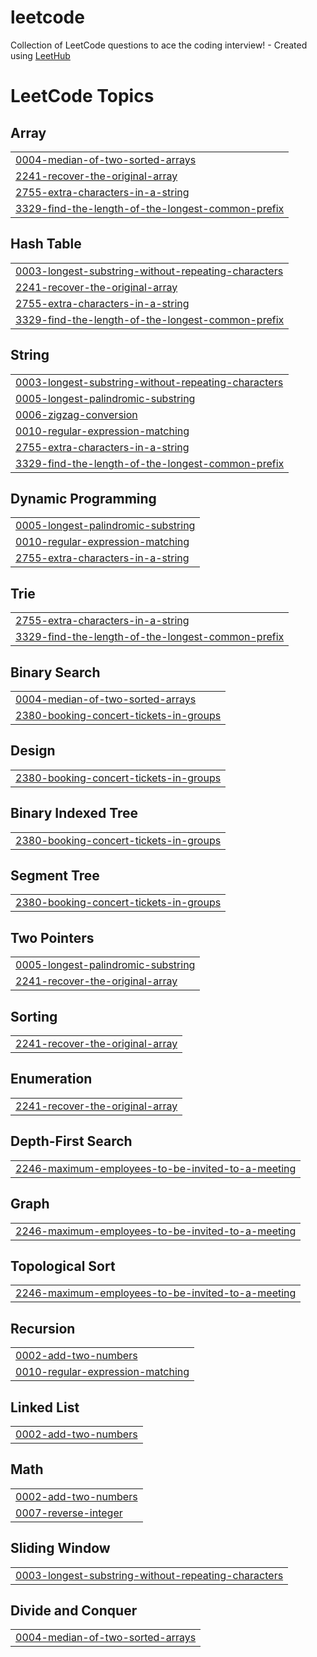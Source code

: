# leetcode
Collection of LeetCode questions to ace the coding interview! - Created using [LeetHub](https://github.com/QasimWani/LeetHub)

<!---LeetCode Topics Start-->
# LeetCode Topics
## Array
|  |
| ------- |
| [0004-median-of-two-sorted-arrays](https://github.com/nck90/leetcode/tree/master/0004-median-of-two-sorted-arrays) |
| [2241-recover-the-original-array](https://github.com/nck90/leetcode/tree/master/2241-recover-the-original-array) |
| [2755-extra-characters-in-a-string](https://github.com/nck90/leetcode/tree/master/2755-extra-characters-in-a-string) |
| [3329-find-the-length-of-the-longest-common-prefix](https://github.com/nck90/leetcode/tree/master/3329-find-the-length-of-the-longest-common-prefix) |
## Hash Table
|  |
| ------- |
| [0003-longest-substring-without-repeating-characters](https://github.com/nck90/leetcode/tree/master/0003-longest-substring-without-repeating-characters) |
| [2241-recover-the-original-array](https://github.com/nck90/leetcode/tree/master/2241-recover-the-original-array) |
| [2755-extra-characters-in-a-string](https://github.com/nck90/leetcode/tree/master/2755-extra-characters-in-a-string) |
| [3329-find-the-length-of-the-longest-common-prefix](https://github.com/nck90/leetcode/tree/master/3329-find-the-length-of-the-longest-common-prefix) |
## String
|  |
| ------- |
| [0003-longest-substring-without-repeating-characters](https://github.com/nck90/leetcode/tree/master/0003-longest-substring-without-repeating-characters) |
| [0005-longest-palindromic-substring](https://github.com/nck90/leetcode/tree/master/0005-longest-palindromic-substring) |
| [0006-zigzag-conversion](https://github.com/nck90/leetcode/tree/master/0006-zigzag-conversion) |
| [0010-regular-expression-matching](https://github.com/nck90/leetcode/tree/master/0010-regular-expression-matching) |
| [2755-extra-characters-in-a-string](https://github.com/nck90/leetcode/tree/master/2755-extra-characters-in-a-string) |
| [3329-find-the-length-of-the-longest-common-prefix](https://github.com/nck90/leetcode/tree/master/3329-find-the-length-of-the-longest-common-prefix) |
## Dynamic Programming
|  |
| ------- |
| [0005-longest-palindromic-substring](https://github.com/nck90/leetcode/tree/master/0005-longest-palindromic-substring) |
| [0010-regular-expression-matching](https://github.com/nck90/leetcode/tree/master/0010-regular-expression-matching) |
| [2755-extra-characters-in-a-string](https://github.com/nck90/leetcode/tree/master/2755-extra-characters-in-a-string) |
## Trie
|  |
| ------- |
| [2755-extra-characters-in-a-string](https://github.com/nck90/leetcode/tree/master/2755-extra-characters-in-a-string) |
| [3329-find-the-length-of-the-longest-common-prefix](https://github.com/nck90/leetcode/tree/master/3329-find-the-length-of-the-longest-common-prefix) |
## Binary Search
|  |
| ------- |
| [0004-median-of-two-sorted-arrays](https://github.com/nck90/leetcode/tree/master/0004-median-of-two-sorted-arrays) |
| [2380-booking-concert-tickets-in-groups](https://github.com/nck90/leetcode/tree/master/2380-booking-concert-tickets-in-groups) |
## Design
|  |
| ------- |
| [2380-booking-concert-tickets-in-groups](https://github.com/nck90/leetcode/tree/master/2380-booking-concert-tickets-in-groups) |
## Binary Indexed Tree
|  |
| ------- |
| [2380-booking-concert-tickets-in-groups](https://github.com/nck90/leetcode/tree/master/2380-booking-concert-tickets-in-groups) |
## Segment Tree
|  |
| ------- |
| [2380-booking-concert-tickets-in-groups](https://github.com/nck90/leetcode/tree/master/2380-booking-concert-tickets-in-groups) |
## Two Pointers
|  |
| ------- |
| [0005-longest-palindromic-substring](https://github.com/nck90/leetcode/tree/master/0005-longest-palindromic-substring) |
| [2241-recover-the-original-array](https://github.com/nck90/leetcode/tree/master/2241-recover-the-original-array) |
## Sorting
|  |
| ------- |
| [2241-recover-the-original-array](https://github.com/nck90/leetcode/tree/master/2241-recover-the-original-array) |
## Enumeration
|  |
| ------- |
| [2241-recover-the-original-array](https://github.com/nck90/leetcode/tree/master/2241-recover-the-original-array) |
## Depth-First Search
|  |
| ------- |
| [2246-maximum-employees-to-be-invited-to-a-meeting](https://github.com/nck90/leetcode/tree/master/2246-maximum-employees-to-be-invited-to-a-meeting) |
## Graph
|  |
| ------- |
| [2246-maximum-employees-to-be-invited-to-a-meeting](https://github.com/nck90/leetcode/tree/master/2246-maximum-employees-to-be-invited-to-a-meeting) |
## Topological Sort
|  |
| ------- |
| [2246-maximum-employees-to-be-invited-to-a-meeting](https://github.com/nck90/leetcode/tree/master/2246-maximum-employees-to-be-invited-to-a-meeting) |
## Recursion
|  |
| ------- |
| [0002-add-two-numbers](https://github.com/nck90/leetcode/tree/master/0002-add-two-numbers) |
| [0010-regular-expression-matching](https://github.com/nck90/leetcode/tree/master/0010-regular-expression-matching) |
## Linked List
|  |
| ------- |
| [0002-add-two-numbers](https://github.com/nck90/leetcode/tree/master/0002-add-two-numbers) |
## Math
|  |
| ------- |
| [0002-add-two-numbers](https://github.com/nck90/leetcode/tree/master/0002-add-two-numbers) |
| [0007-reverse-integer](https://github.com/nck90/leetcode/tree/master/0007-reverse-integer) |
## Sliding Window
|  |
| ------- |
| [0003-longest-substring-without-repeating-characters](https://github.com/nck90/leetcode/tree/master/0003-longest-substring-without-repeating-characters) |
## Divide and Conquer
|  |
| ------- |
| [0004-median-of-two-sorted-arrays](https://github.com/nck90/leetcode/tree/master/0004-median-of-two-sorted-arrays) |
<!---LeetCode Topics End-->
